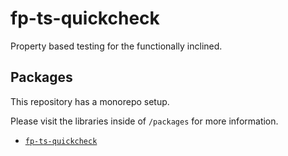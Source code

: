 # fp-ts-quickcheck

Property based testing for the functionally inclined.

## Packages

This repository has a monorepo setup.

Please visit the libraries inside of `/packages` for more information.

- [`fp-ts-quickcheck`](https://github.com/waynevanson/fp-ts-quickcheck/tree/main/packages/fp-ts-quickcheck)
